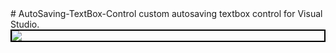 <html>
  <head>
    <style>
      .box{
      border:2px solid #000;
      }
      </style>
      </head>
      </html>
# AutoSaving-TextBox-Control
custom autosaving textbox control for Visual Studio.
<div class="box">
<img src="https://github.com/shitassm/AutoSaving-TextBox-Control/blob/master/astbdem.gif?raw=true">
</div>
